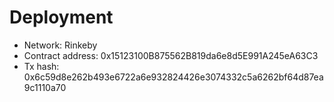 # Deployment
* Network: Rinkeby
* Contract address: 0x15123100B875562B819da6e8d5E991A245eA63C3
* Tx hash: 0x6c59d8e262b493e6722a6e932824426e3074332c5a6262bf64d87ea9c1110a70
